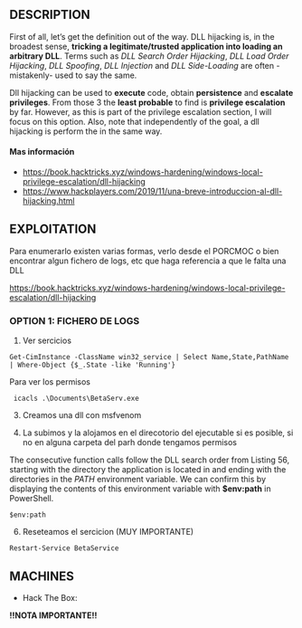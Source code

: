 
## DESCRIPTION
First of all, let’s get the definition out of the way. DLL hijacking is, in the broadest sense, **tricking a legitimate/trusted application into loading an arbitrary DLL**. Terms such as _DLL Search Order Hijacking_, _DLL Load Order Hijacking_, _DLL Spoofing_, _DLL Injection_ and _DLL Side-Loading_ are often -mistakenly- used to say the same.

Dll hijacking can be used to **execute** code, obtain **persistence** and **escalate privileges**. From those 3 the **least probable** to find is **privilege escalation** by far. However, as this is part of the privilege escalation section, I will focus on this option. Also, note that independently of the goal, a dll hijacking is perform the in the same way.


#### Mas información
* https://book.hacktricks.xyz/windows-hardening/windows-local-privilege-escalation/dll-hijacking
* https://www.hackplayers.com/2019/11/una-breve-introduccion-al-dll-hijacking.html


## EXPLOITATION

Para enumerarlo existen varias formas, verlo desde el PORCMOC o bien encontrar algun fichero de logs, etc que haga referencia a que le falta una DLL

https://book.hacktricks.xyz/windows-hardening/windows-local-privilege-escalation/dll-hijacking

### OPTION 1: FICHERO DE LOGS

1. Ver sercicios

```
Get-CimInstance -ClassName win32_service | Select Name,State,PathName | Where-Object {$_.State -like 'Running'}
```

Para ver los permisos

```
 icacls .\Documents\BetaServ.exe
```

3. Creamos una dll con msfvenom

4. La subimos y la alojamos en el direcotorio del ejecutable si es posible, si no en alguna carpeta del parh donde tengamos permisos

The consecutive function calls follow the DLL search order from Listing 56, starting with the directory the application is located in and ending with the directories in the _PATH_ environment variable. We can confirm this by displaying the contents of this environment variable with **$env:path** in PowerShell.

```
$env:path
```

6. Reseteamos el sercicion (MUY IMPORTANTE)


```
Restart-Service BetaService
```



## MACHINES

* Hack The Box: 

**!!NOTA IMPORTANTE!!** 